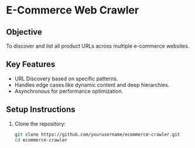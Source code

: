 # E-Commerce Web Crawler

## Objective
To discover and list all product URLs across multiple e-commerce websites.

## Key Features
- URL Discovery based on specific patterns.
- Handles edge cases like dynamic content and deep hierarchies.
- Asynchronous for performance optimization.

## Setup Instructions
1. Clone the repository:
   ```bash
   git clone https://github.com/yourusername/ecommerce-crawler.git
   cd ecommerce-crawler

